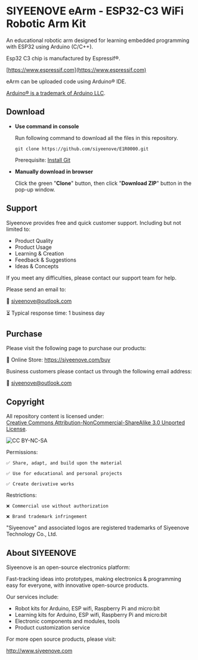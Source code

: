 # SIYEENOVE eArm - ESP32-C3 WiFi Robotic Arm Kit

An educational robotic arm designed for learning embedded programming with ESP32 using Arduino (C/C++).

Esp32 C3 chip is manufactured by Espressif®. 

[https://www.espressif.com](https://www.espressif.com)

eArm can be uploaded code using Arduino® IDE.

[Arduino® is a trademark of Arduino LLC](https://www.arduino.cc).

## Download

* **Use command in console**

	Run following command to download all the files in this repository.

	`git clone https://github.com/siyeenove/E1R0000.git`

	Prerequisite: [Install Git](https://git-scm.com/downloads)

* **Manually download in browser**

	Click the green "**Clone**" button, then click "**Download ZIP**" button in the pop-up window.

## Support

Siyeenove provides free and quick customer support. Including but not limited to:

* Product Quality
* Product Usage
* Learning & Creation
* Feedback & Suggestions
* Ideas & Concepts

If you meet any difficulties, please contact our support team for help.

Please send an email to:

📧 siyeenove@outlook.com    

⏳ Typical response time: 1 business day

## Purchase

Please visit the following page to purchase our products:

🛒 Online Store: https://siyeenove.com/buy

Business customers please contact us through the following email address:

📧 siyeenove@outlook.com

## Copyright

All repository content is licensed under:    
 [Creative Commons Attribution-NonCommercial-ShareAlike 3.0 Unported License](http://creativecommons.org/licenses/by-nc-sa/3.0/).

![CC BY-NC-SA](https://i.creativecommons.org/l/by-nc-sa/3.0/88x31.png)

Permissions:

    ✅ Share, adapt, and build upon the material

    ✅ Use for educational and personal projects

	✅ Create derivative works

Restrictions:

    ❌ Commercial use without authorization

    ❌ Brand trademark infringement

"Siyeenove" and associated logos are registered trademarks of Siyeenove Technology Co., Ltd.

## About SIYEENOVE

Siyeenove is an open-source electronics platform:

Fast-tracking ideas into prototypes, making electronics & programming easy for everyone, with innovative open-source products.

Our services include:

* Robot kits for Arduino, ESP wifi, Raspberry Pi and micro:bit
* Learning kits for Arduino, ESP wifi, Raspberry Pi and micro:bit
* Electronic components and modules, tools
* Product customization service

For more open source products, please visit:

http://www.siyeenove.com

